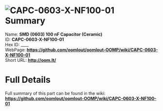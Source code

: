 
![CAPC-0603-X-NF100-01](https://github.com/oomlout/oomlout-OOMP/blob/master/parts/CAPC-0603-X-NF100-01/CAPC-0603-X-NF100-01_420.jpg)   
Summary
=================
  
Name: __SMD (0603) 100 nF Capacitor (Ceramic)__    
ID: __CAPC-0603-X-NF100-01__   
Hex ID: ____   
WebPage: __https://github.com/oomlout/oomlout-OOMP/wiki/CAPC-0603-X-NF100-01__   
Short URL: __http://oom.lt/__   

Full Details
==========================
Full summary of this part can be found in the wiki:   
__https://github.com/oomlout/oomlout-OOMP/wiki/CAPC-0603-X-NF100-01__    

